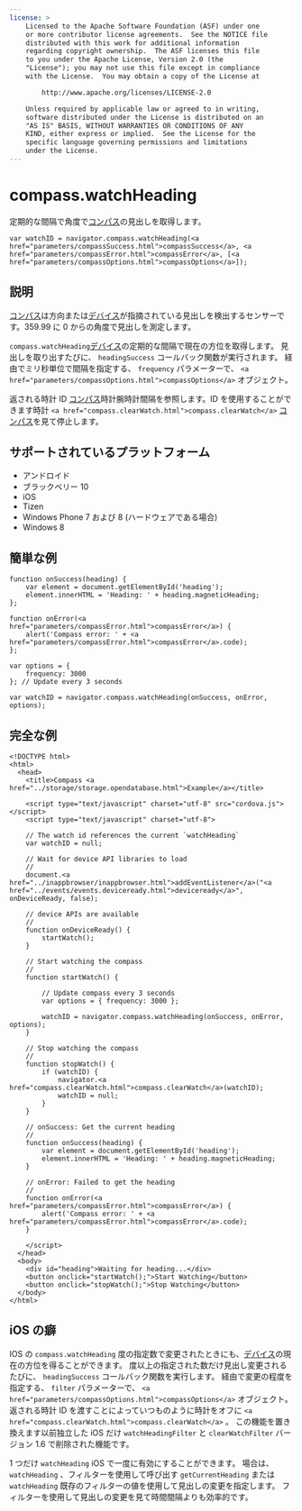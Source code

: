 ```yaml
---
license: >
    Licensed to the Apache Software Foundation (ASF) under one
    or more contributor license agreements.  See the NOTICE file
    distributed with this work for additional information
    regarding copyright ownership.  The ASF licenses this file
    to you under the Apache License, Version 2.0 (the
    "License"); you may not use this file except in compliance
    with the License.  You may obtain a copy of the License at

        http://www.apache.org/licenses/LICENSE-2.0

    Unless required by applicable law or agreed to in writing,
    software distributed under the License is distributed on an
    "AS IS" BASIS, WITHOUT WARRANTIES OR CONDITIONS OF ANY
    KIND, either express or implied.  See the License for the
    specific language governing permissions and limitations
    under the License.
---
```


# compass.watchHeading

定期的な間隔で角度で<a href="compass.html">コンパス</a>の見出しを取得します。

    var watchID = navigator.compass.watchHeading(<a href="parameters/compassSuccess.html">compassSuccess</a>, <a href="parameters/compassError.html">compassError</a>, [<a href="parameters/compassOptions.html">compassOptions</a>]);
    

## 説明

<a href="compass.html">コンパス</a>は方向または<a href="../device/device.html">デバイス</a>が指摘されている見出しを検出するセンサーです。359.99 に 0 からの角度で見出しを測定します。

`compass.watchHeading`<a href="../device/device.html">デバイス</a>の定期的な間隔で現在の方位を取得します。 見出しを取り出すたびに、 `headingSuccess` コールバック関数が実行されます。 経由でミリ秒単位で間隔を指定する、 `frequency` パラメーターで、 `<a href="parameters/compassOptions.html">compassOptions</a>` オブジェクト。

返される時計 ID <a href="compass.html">コンパス</a>時計腕時計間隔を参照します。ID を使用することができます時計 `<a href="compass.clearWatch.html">compass.clearWatch</a>` <a href="compass.html">コンパス</a>を見て停止します。

## サポートされているプラットフォーム

*   アンドロイド
*   ブラックベリー 10
*   iOS
*   Tizen
*   Windows Phone 7 および 8 (ハードウェアである場合)
*   Windows 8

## 簡単な例

    function onSuccess(heading) {
        var element = document.getElementById('heading');
        element.innerHTML = 'Heading: ' + heading.magneticHeading;
    };
    
    function onError(<a href="parameters/compassError.html">compassError</a>) {
        alert('Compass error: ' + <a href="parameters/compassError.html">compassError</a>.code);
    };
    
    var options = {
        frequency: 3000
    }; // Update every 3 seconds
    
    var watchID = navigator.compass.watchHeading(onSuccess, onError, options);
    

## 完全な例

    <!DOCTYPE html>
    <html>
      <head>
        <title>Compass <a href="../storage/storage.opendatabase.html">Example</a></title>
    
        <script type="text/javascript" charset="utf-8" src="cordova.js"></script>
        <script type="text/javascript" charset="utf-8">
    
        // The watch id references the current `watchHeading`
        var watchID = null;
    
        // Wait for device API libraries to load
        //
        document.<a href="../inappbrowser/inappbrowser.html">addEventListener</a>("<a href="../events/events.deviceready.html">deviceready</a>", onDeviceReady, false);
    
        // device APIs are available
        //
        function onDeviceReady() {
            startWatch();
        }
    
        // Start watching the compass
        //
        function startWatch() {
    
            // Update compass every 3 seconds
            var options = { frequency: 3000 };
    
            watchID = navigator.compass.watchHeading(onSuccess, onError, options);
        }
    
        // Stop watching the compass
        //
        function stopWatch() {
            if (watchID) {
                navigator.<a href="compass.clearWatch.html">compass.clearWatch</a>(watchID);
                watchID = null;
            }
        }
    
        // onSuccess: Get the current heading
        //
        function onSuccess(heading) {
            var element = document.getElementById('heading');
            element.innerHTML = 'Heading: ' + heading.magneticHeading;
        }
    
        // onError: Failed to get the heading
        //
        function onError(<a href="parameters/compassError.html">compassError</a>) {
            alert('Compass error: ' + <a href="parameters/compassError.html">compassError</a>.code);
        }
    
        </script>
      </head>
      <body>
        <div id="heading">Waiting for heading...</div>
        <button onclick="startWatch();">Start Watching</button>
        <button onclick="stopWatch();">Stop Watching</button>
      </body>
    </html>
    

## iOS の癖

IOS の `compass.watchHeading` 度の指定数で変更されたときにも、<a href="../device/device.html">デバイス</a>の現在の方位を得ることができます。 度以上の指定された数だけ見出し変更されるたびに、 `headingSuccess` コールバック関数を実行します。 経由で変更の程度を指定する、 `filter` パラメーターで、 `<a href="parameters/compassOptions.html">compassOptions</a>` オブジェクト。 返される時計 ID を渡すことによっていつものように時計をオフに `<a href="compass.clearWatch.html">compass.clearWatch</a>` 。 この機能を置き換えます以前独立した iOS だけ `watchHeadingFilter` と `clearWatchFilter` バージョン 1.6 で削除された機能です。

1 つだけ `watchHeading` iOS で一度に有効にすることができます。 場合は、 `watchHeading` 、フィルターを使用して呼び出す `getCurrentHeading` または `watchHeading` 既存のフィルターの値を使用して見出しの変更を指定します。 フィルターを使用して見出しの変更を見て時間間隔よりも効率的です。